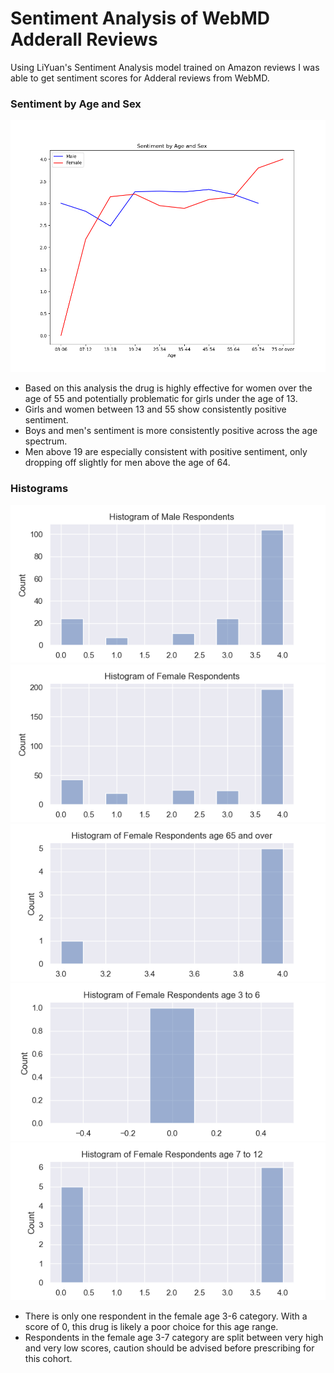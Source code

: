 # Sentiment Analysis of WebMD Adderall Reviews
Using LiYuan's Sentiment Analysis model trained on Amazon reviews I was able to get sentiment scores for Adderal reviews from WebMD.
### Sentiment by Age and Sex
![Sentiment by Age and Sex](Output/ADHD_Sentiment_all.png)
* Based on this analysis the drug is highly effective for women over the age of 55 and potentially problematic for girls under the age of 13.
* Girls and women between 13 and 55 show consistently positive sentiment. 
* Boys and men's sentiment is more consistently positive across the age spectrum.
* Men above 19 are especially consistent with positive sentiment, only dropping off slightly for men above the age of 64.


### Histograms
![Male Respondents](Output/male_reviews.png)
![Female Respondents](Output/female_reviews.png)
![Elderly Female Respondents](Output/elderly_female_reviews.png)
![Female Respondents age 3-6](Output/baby_girl_reviews.png)
![Female Respondents age 7-12](Output/girl_reviews.png)
* There is only one respondent in the female age 3-6 category. With a score of 0, this drug is likely a poor choice for this age range.
* Respondents in the female age 3-7 category are split between very high and very low scores, caution should be advised before prescribing for this cohort.